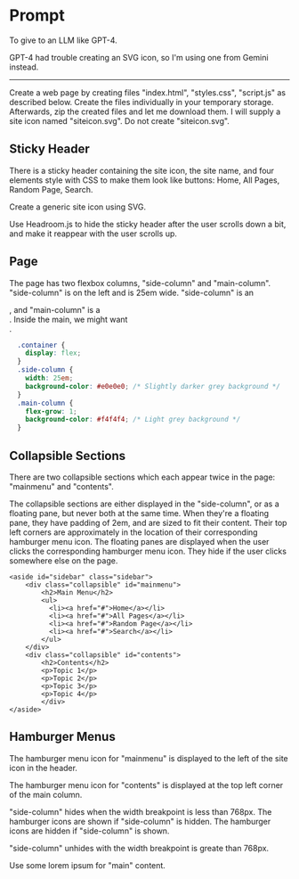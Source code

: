 # Prompt

To give to an LLM like GPT-4.

GPT-4 had trouble creating an SVG icon, so I'm using one from Gemini instead.

---

Create a web page by creating files "index.html", "styles.css", "script.js" as described below. Create the files individually in your temporary storage. Afterwards, zip the created files and let me download them. I will supply a site icon named "siteicon.svg". Do not create "siteicon.svg".

## Sticky Header

There is a sticky header containing the site icon, the site name, and four <a> elements style with CSS to make them look like buttons: Home, All Pages, Random Page, Search.

Create a generic site icon using SVG.

Use Headroom.js to hide the sticky header after the user scrolls down a bit, and make it reappear with the user scrolls up.

## Page

The page has two flexbox columns, "side-column" and "main-column". "side-column" is on the left and is 25em wide. "side-column" is an <aside>, and "main-column" is a <main>. Inside the main, we might want <article>.

```css
  .container {
    display: flex;
  }
  .side-column {
    width: 25em;
    background-color: #e0e0e0; /* Slightly darker grey background */
  }
  .main-column {
    flex-grow: 1;
    background-color: #f4f4f4; /* Light grey background */
  }
```

## Collapsible Sections

There are two collapsible sections which each appear twice in the page: "mainmenu" and "contents".

The collapsible sections are either displayed in the "side-column", or as a floating pane, but never both at the same time. When they're a floating pane, they have padding of 2em, and are sized to fit their content. Their top left corners are approximately in the location of their corresponding hamburger menu icon. The floating panes are displayed when the user clicks the corresponding hamburger menu icon. They hide if the user clicks somewhere else on the page.

    <aside id="sidebar" class="sidebar">
        <div class="collapsible" id="mainmenu">
            <h2>Main Menu</h2>
            <ul>
              <li><a href="#">Home</a></li>
              <li><a href="#">All Pages</a></li>
              <li><a href="#">Random Page</a></li>
              <li><a href="#">Search</a></li>
            </ul>
        </div>
        <div class="collapsible" id="contents">
            <h2>Contents</h2>
            <p>Topic 1</p>
            <p>Topic 2</p>
            <p>Topic 3</p>
            <p>Topic 4</p>
            </div>
    </aside>

## Hamburger Menus

The hamburger menu icon for "mainmenu" is displayed to the left of the site icon in the header.

The hamburger menu icon for "contents" is displayed at the top left corner of the main column.

"side-column" hides when the width breakpoint is less than 768px. The hamburger icons are shown if "side-column" is hidden. The hamburger icons are hidden if "side-column" is shown.

"side-column" unhides with the width breakpoint is greate than 768px.

Use some lorem ipsum for "main" content.
